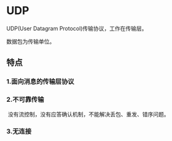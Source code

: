 # UDP

UDP(User Datagram Protocol)传输协议，工作在传输层。

数据包为传输单位。

## 特点

### 1.面向消息的传输层协议

### 2.不可靠传输

​	没有流控制，没有应答确认机制，不能解决丢包、重发、错序问题。

### 3.无连接



